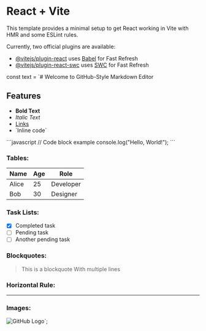 # React + Vite

This template provides a minimal setup to get React working in Vite with HMR and some ESLint rules.

Currently, two official plugins are available:

- [@vitejs/plugin-react](https://github.com/vitejs/vite-plugin-react/blob/main/packages/plugin-react/README.md) uses [Babel](https://babeljs.io/) for Fast Refresh
- [@vitejs/plugin-react-swc](https://github.com/vitejs/vite-plugin-react-swc) uses [SWC](https://swc.rs/) for Fast Refresh



const text = `# Welcome to GitHub-Style Markdown Editor
  
## Features
- **Bold Text**
- *Italic Text*
- [Links](https://github.com)
- \`Inline code\`

\`\`\`javascript
// Code block example
console.log("Hello, World!");
\`\`\`

### Tables:

| Name  | Age | Role |
|-------|-----|------|
| Alice | 25  | Developer |
| Bob   | 30  | Designer |

### Task Lists:
- [x] Completed task
- [ ] Pending task
- [ ] Another pending task

### Blockquotes:
> This is a blockquote
> With multiple lines

### Horizontal Rule:

---

### Images:
![GitHub Logo](https://github.githubassets.com/images/modules/logos_page/GitHub-Mark.png)`;
